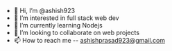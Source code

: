 - 👋 Hi, I’m @ashish923
- 👀 I’m interested in full stack web dev
- 🌱 I’m currently learning Nodejs
- 💞️ I’m looking to collaborate on web projects
- 📫 How to reach me -- ashishprasad923@gmail.com


<!---
ashish923/ashish923 is a ✨ special ✨ repository because its `README.md` (this file) appears on your GitHub profile.
You can click the Preview link to take a look at your changes.
--->
